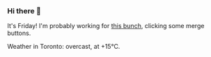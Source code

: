### Hi there :wave:

It's Friday! I'm probably working for [this bunch](https://github.com/kohofinancial), clicking some merge buttons.

Weather in Toronto: overcast, at +15°C.
